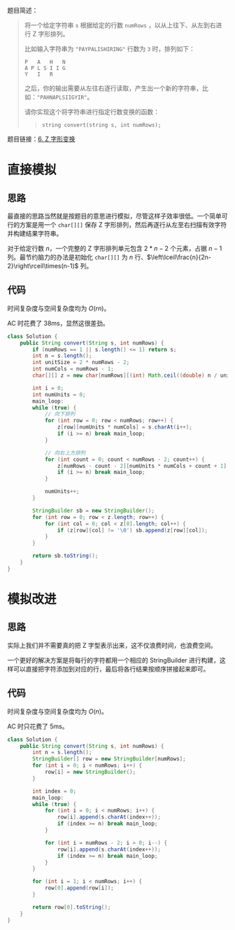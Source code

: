 题目简述：

> 将一个给定字符串 `s` 根据给定的行数 `numRows` ，以从上往下、从左到右进行 Z 字形排列。
>
> 比如输入字符串为 `"PAYPALISHIRING"` 行数为 `3` 时，排列如下：
>
> ```
> P   A   H   N
> A P L S I I G
> Y   I   R
> ```
>
> 之后，你的输出需要从左往右逐行读取，产生出一个新的字符串，比如：`"PAHNAPLSIIGYIR"`。
>
> 请你实现这个将字符串进行指定行数变换的函数：
>
> > `string convert(string s, int numRows);`

题目链接：[6. Z 字形变换](https://leetcode.cn/problems/zigzag-conversion/)

# 直接模拟

## 思路

最直接的思路当然就是按题目的意思进行模拟，尽管这样子效率很低。一个简单可行的方案是用一个 `char[][]` 保存 Z 字形排列，然后再逐行从左至右扫描有效字符并构建结果字符串。

对于给定行数 $n$，一个完整的 Z 字形排列单元包含 $2*n-2$ 个元素，占据 $n-1$ 列。最节约脑力的办法是初始化 `char[][]` 为 $n$ 行、$\left\lceil\frac{n}{2n-2}\right\rceil\times(n-1)$ 列。

## 代码

时间复杂度与空间复杂度均为 $O(rn)$。

AC 时花费了 38ms，显然这很差劲。

```java
class Solution {
    public String convert(String s, int numRows) {
        if (numRows == 1 || s.length() <= 1) return s;
        int n = s.length();
        int unitSize = 2 * numRows - 2;
        int numCols = numRows - 1;
        char[][] z = new char[numRows][(int) Math.ceil((double) n / unitSize) * numCols];

        int i = 0;
        int numUnits = 0;
        main_loop:
        while (true) {
            // 向下排列
            for (int row = 0; row < numRows; row++) {
                z[row][numUnits * numCols] = s.charAt(i++);
                if (i >= n) break main_loop;
            }

            // 向右上方排列
            for (int count = 0; count < numRows - 2; count++) {
                z[numRows - count - 2][numUnits * numCols + count + 1] = s.charAt(i++);
                if (i >= n) break main_loop;
            }

            numUnits++;
        }

        StringBuilder sb = new StringBuilder();
        for (int row = 0; row < z.length; row++) {
            for (int col = 0; col < z[0].length; col++) {
                if (z[row][col] != '\0') sb.append(z[row][col]);
            }
        }

        return sb.toString();
    }
}
```

# 模拟改进

## 思路

实际上我们并不需要真的把 Z 字型表示出来，这不仅浪费时间，也浪费空间。

一个更好的解决方案是将每行的字符都用一个相应的 StringBuilder 进行构建，这样可以直接把字符添加到对应的行，最后将各行结果按顺序拼接起来即可。

## 代码

时间复杂度与空间复杂度均为 $O(n)$。

AC 时只花费了 5ms。

```java
class Solution {
    public String convert(String s, int numRows) {
        int n = s.length();
        StringBuilder[] row = new StringBuilder[numRows];
        for (int i = 0; i < numRows; i++) {
            row[i] = new StringBuilder();
        }

        int index = 0;
        main_loop:
        while (true) {
            for (int i = 0; i < numRows; i++) {
                row[i].append(s.charAt(index++));
                if (index >= n) break main_loop;
            }

            for (int i = numRows - 2; i > 0; i--) {
                row[i].append(s.charAt(index++));
                if (index >= n) break main_loop;
            }
        }

        for (int i = 1; i < numRows; i++) {
            row[0].append(row[i]);
        }

        return row[0].toString();
    }
}
```

